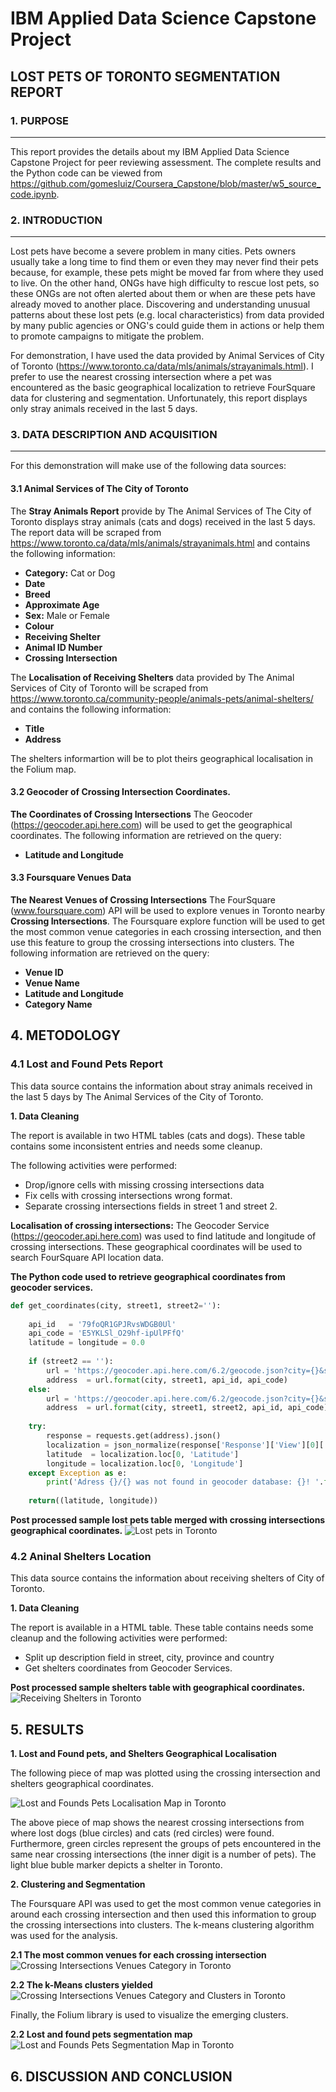 # IBM Applied Data Science Capstone Project

## LOST PETS OF TORONTO SEGMENTATION REPORT

### 1. PURPOSE
***
This report provides the details about my IBM Applied Data Science Capstone Project for peer reviewing assessment. The complete results and the Python code can be viewed from https://github.com/gomesluiz/Coursera_Capstone/blob/master/w5_source_code.ipynb.

### 2. INTRODUCTION
***
Lost pets have become a severe problem in many cities. Pets owners usually take a long time to find them or even they may never find their pets because, for example, these pets might be moved far from where they used to live. On the other hand, ONGs have high difficulty to rescue lost pets, so these ONGs are not often alerted about them or when are these pets have already moved to another place.  Discovering and understanding unusual patterns about these lost pets (e.g. local characteristics) from data provided by many public agencies or ONG's could guide them in actions or help them to promote campaigns to mitigate the problem. 

For demonstration, I have used the data provided by Animal Services of City of Toronto (https://www.toronto.ca/data/mls/animals/strayanimals.html). I prefer to use the nearest crossing intersection where a pet was encountered as the basic geographical localization to retrieve FourSquare data for clustering and segmentation. Unfortunately, this report displays only stray animals received in the last 5 days.


### 3. DATA DESCRIPTION AND ACQUISITION 
***

For this demonstration will make use of the following data sources:

#### 3.1 Animal Services of The City of Toronto

The **Stray Animals Report** provide by The Animal Services of The City of Toronto displays stray animals  (cats and dogs) received in the last 5 days. The report data will be scraped from https://www.toronto.ca/data/mls/animals/strayanimals.html and contains the following information:

* **Category:** Cat or Dog
* **Date**  
* **Breed** 
* **Approximate Age** 
* **Sex:** Male or Female 
* **Colour**
* **Receiving Shelter**
* **Animal ID Number** 
* **Crossing Intersection**


 The **Localisation of Receiving Shelters** data provided by The Animal Services of City of Toronto will be scraped from https://www.toronto.ca/community-people/animals-pets/animal-shelters/ and contains the following information:
 
* **Title**
* **Address**  

The shelters informartion will be to plot theirs geographical localisation in the Folium map.

#### 3.2 Geocoder of Crossing Intersection Coordinates.

**The Coordinates of Crossing Intersections** The Geocoder (https://geocoder.api.here.com) will be used to get the geographical coordinates. The following information are retrieved on the query:

* **Latitude and Longitude**

#### 3.3 Foursquare Venues Data

**The Nearest Venues of Crossing Intersections** The FourSquare (www.foursquare.com) API will be used to explore venues in Toronto nearby **Crossing Intersections**. The Foursquare explore function will be used to get the most common venue categories in each crossing intersection, and then use this feature to group the crossing intersections into clusters. The following information are retrieved on the query:

* **Venue ID**
* **Venue Name**
* **Latitude and Longitude**
* **Category Name**


## 4. METODOLOGY

### 4.1 Lost and Found Pets Report

This data source contains the information about stray animals received in the last 5 days by The Animal Services of the City of Toronto. 

**1. Data Cleaning** 

The report is available in two HTML tables (cats and dogs). These table contains some inconsistent entries and needs some cleanup.

The following activities were performed:

* Drop/ignore cells with missing crossing intersections data
* Fix cells with crossing intersections wrong format.
* Separate crossing intersections fields in street 1 and street 2.

**Localisation of crossing intersections:** 
The Geocoder Service (https://geocoder.api.here.com) was used to find latitude and longitude of crossing intersections. These geographical coordinates will be used to search FourSquare API location data.

**The Python code used to retrieve geographical coordinates from geocoder services.**
```python 
def get_coordinates(city, street1, street2=''):
    
    api_id   = '79foQR1GPJRvsWDGB0Ul'
    api_code = 'E5YKLSl_O29hf-ipUlPFfQ'
    latitude = longitude = 0.0
    
    if (street2 == ''):
        url = 'https://geocoder.api.here.com/6.2/geocode.json?city={}&street={}&app_id={}&app_code={}&gen=9'
        address  = url.format(city, street1, api_id, api_code)
    else:
        url = 'https://geocoder.api.here.com/6.2/geocode.json?city={}&street={}@{}&app_id={}&app_code={}&gen=9'
        address  = url.format(city, street1, street2, api_id, api_code)
        
    try:
        response = requests.get(address).json()
        localization = json_normalize(response['Response']['View'][0]['Result'][0]['Location']['DisplayPosition'])
        latitude  = localization.loc[0, 'Latitude']
        longitude = localization.loc[0, 'Longitude']
    except Exception as e:
        print('Adress {}/{} was not found in geocoder database: {}! '.format(street1, city, str(e)))
        
    return((latitude, longitude))
```

**Post processed sample lost pets table merged with crossing intersections geographical coordinates.**
![Lost pets in Toronto](lost_and_found_pets_w_coordinates.png)


### 4.2 Aninal Shelters Location

This data source contains the information about receiving shelters of City of Toronto. 

**1. Data Cleaning** 

The report is available in a HTML table. These table contains needs some cleanup and the following activities were performed:

* Split up description field in street, city, province and country
* Get shelters coordinates from Geocoder Services.

**Post processed sample shelters table with geographical coordinates.**
![Receiving Shelters in Toronto](animals_shelters.png)


## 5. RESULTS

**1. Lost and Found pets, and Shelters Geographical Localisation**

The following piece of map was plotted using the crossing intersection and shelters geographical coordinates.

![Lost and Founds Pets Localisation Map in Toronto](lost_and_found_pets_localisation_map.png)

The above piece of map shows the nearest crossing intersections from where lost dogs (blue circles) and cats (red circles) were found. Furthermore, green circles represent the groups of pets encountered in the same near crossing intersections (the inner digit is a number of pets).  The light blue buble marker depicts a shelter in Toronto.

**2. Clustering and Segmentation**

The Foursquare API was used to get the most common venue categories in around each crossing intersection and then used this information to group the crossing intersections into clusters. The k-means clustering algorithm was used for the analysis. 

**2.1 The most common venues for each crossing intersection** 
![Crossing Intersections Venues Category in Toronto](crossing_intersections_venue_category.png)

**2.2 The k-Means clusters yielded**
![Crossing Intersections Venues Category and Clusters in Toronto](crossing_intersections_venue_category_and_cluster.png )

Finally, the Folium library is used to visualize the emerging clusters.

**2.2 Lost and found pets segmentation map** 
![Lost and Founds Pets Segmentation Map in Toronto](lost_and_found_pets_segmentation_map.png)


## 6. DISCUSSION AND CONCLUSION